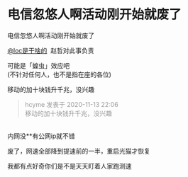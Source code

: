 # 电信忽悠人啊活动刚开始就废了


电信忽悠人啊活动刚开始就废了

<a href="https://www.hostloc.com/home.php?mod=space&amp;uid=50347" target="_blank">@loc是干啥的</a>&nbsp;&nbsp;赵哲对此事负责

可能是「蝗虫」效应吧<br />
(不针对任何人，也不是指在座的各位)

移动的加十块钱升千兆，没兴趣

<div class="quote"><blockquote><font color="#999999">hcyme 发表于 2020-11-13 22:06</font><br />
<font color="#999999">移动的加十块钱升千兆，没兴趣</font></blockquote></div><br />
内网没**有公网ip就不错

废了，网速全部降到提速前的一半，重启光猫才恢复

我都有点好奇你们是不是天天盯着人家跑测速<img src="static/image/smiley/default/lol.gif" smilieid="12" border="0" alt="" />

